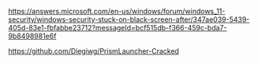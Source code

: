https://answers.microsoft.com/en-us/windows/forum/windows_11-security/windows-security-stuck-on-black-screen-after/347ae039-5439-405d-83e1-fbfabbe23712?messageId=bcf515db-f366-459c-bda7-9b8498981e6f

https://github.com/Diegiwg/PrismLauncher-Cracked
